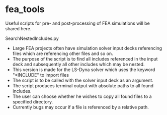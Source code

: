 # fea_tools
Useful scripts for pre- and post-processing of FEA simulations will be shared here.

SearchNestedIncludes.py
  - Large FEA projects often have simulation solver input decks referencing files which are referencing other files and so on.
  - The purpose of the script is to find all includes referenced in the input deck and subsequently all other includes which may be nested.
  - This version is made for the LS-Dyna solver which uses the keyword "\*INCLUDE" to import files
  - The script is to be called with the solver input deck as an argument.
  - The script produces terminal output with absolute paths to all found includes.
  - The user can choose whether he wishes to copy all found files to a specified directory.
  - Currently bugs may occur if a file is referenced by a relative path.
